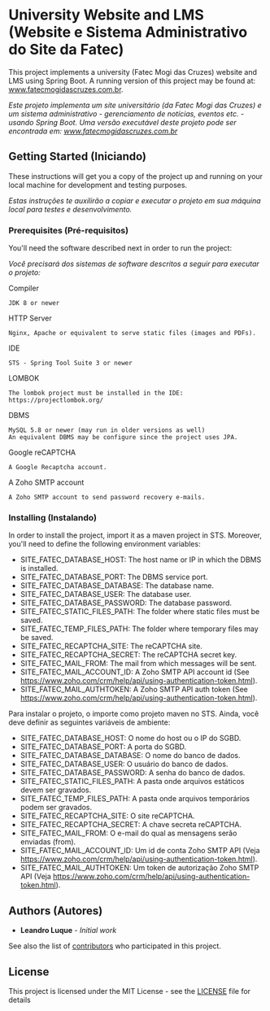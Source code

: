 # University Website and LMS (Website e Sistema Administrativo do Site da Fatec)

This project implements a university (Fatec Mogi das Cruzes) website and LMS using Spring Boot. A running version of this project may be found at: www.fatecmogidascruzes.com.br.

*Este projeto implementa um site universitário (da Fatec Mogi das Cruzes) e um sistema administrativo - gerenciamento de notícias, eventos etc. - usando Spring Boot. Uma versão executável deste projeto pode ser encontrada em: www.fatecmogidascruzes.com.br*

## Getting Started (Iniciando)

These instructions will get you a copy of the project up and running on your local machine for development and testing purposes.

*Estas instruções te auxilirão a copiar e executar o projeto em sua máquina local para testes e desenvolvimento.*

### Prerequisites (Pré-requisitos)

You'll need the software described next in order to run the project:

*Você precisará dos sistemas de software descritos a seguir para executar o projeto:*

Compiler
```
JDK 8 or newer
```

HTTP Server
```
Nginx, Apache or equivalent to serve static files (images and PDFs).
```

IDE
```
STS - Spring Tool Suite 3 or newer
```

LOMBOK
```
The lombok project must be installed in the IDE: https://projectlombok.org/
```

DBMS
```
MySQL 5.8 or newer (may run in older versions as well)
An equivalent DBMS may be configure since the project uses JPA.
```

Google reCAPTCHA
```
A Google Recaptcha account.
```

A Zoho SMTP account
```
A Zoho SMTP account to send password recovery e-mails.
```

### Installing (Instalando)

In order to install the project, import it as a maven project in STS.
Moreover, you'll need to define the following environment variables:
* SITE_FATEC_DATABASE_HOST: The host name or IP in which the DBMS is installed.
* SITE_FATEC_DATABASE_PORT: The DBMS service port.
* SITE_FATEC_DATABASE_DATABASE: The database name.
* SITE_FATEC_DATABASE_USER: The database user.
* SITE_FATEC_DATABASE_PASSWORD: The database password.
* SITE_FATEC_STATIC_FILES_PATH: The folder where static files must be saved.
* SITE_FATEC_TEMP_FILES_PATH: The folder where temporary files may be saved.
* SITE_FATEC_RECAPTCHA_SITE: The reCAPTCHA site.
* SITE_FATEC_RECAPTCHA_SECRET: The reCAPTCHA secret key.
* SITE_FATEC_MAIL_FROM: The mail from which messages will be sent.
* SITE_FATEC_MAIL_ACCOUNT_ID: A Zoho SMTP API account id (See https://www.zoho.com/crm/help/api/using-authentication-token.html).
* SITE_FATEC_MAIL_AUTHTOKEN: A Zoho SMTP API auth token (See https://www.zoho.com/crm/help/api/using-authentication-token.html).

Para instalar o projeto, o importe como projeto maven no STS.
Ainda, você deve definir as seguintes variáveis de ambiente:
* SITE_FATEC_DATABASE_HOST: O nome do host ou o IP do SGBD.
* SITE_FATEC_DATABASE_PORT: A porta do SGBD.
* SITE_FATEC_DATABASE_DATABASE: O nome do banco de dados.
* SITE_FATEC_DATABASE_USER: O usuário do banco de dados.
* SITE_FATEC_DATABASE_PASSWORD: A senha do banco de dados.
* SITE_FATEC_STATIC_FILES_PATH: A pasta onde arquivos estáticos devem ser gravados.
* SITE_FATEC_TEMP_FILES_PATH: A pasta onde arquivos temporários podem ser gravados.
* SITE_FATEC_RECAPTCHA_SITE: O site reCAPTCHA.
* SITE_FATEC_RECAPTCHA_SECRET: A chave secreta reCAPTCHA.
* SITE_FATEC_MAIL_FROM: O e-mail do qual as mensagens serão enviadas (from).
* SITE_FATEC_MAIL_ACCOUNT_ID: Um id de conta Zoho SMTP API (Veja https://www.zoho.com/crm/help/api/using-authentication-token.html).
* SITE_FATEC_MAIL_AUTHTOKEN: Um token de autorização Zoho SMTP API (Veja https://www.zoho.com/crm/help/api/using-authentication-token.html).

## Authors (Autores)

* **Leandro Luque** - *Initial work*

See also the list of [contributors](https://github.com/your/project/contributors) who participated in this project.

## License

This project is licensed under the MIT License - see the [LICENSE](LICENSE) file for details
